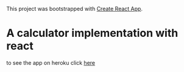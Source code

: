 This project was bootstrapped with [Create React App](https://github.com/facebook/create-react-app).

# A calculator implementation with react

to see the app on heroku click [here](https://calc-react-yem.herokuapp.com)
